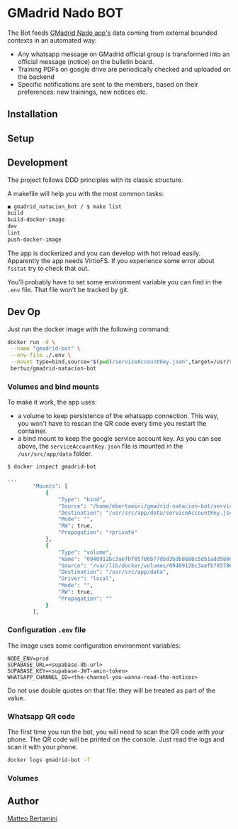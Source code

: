 # GMadrid Nado BOT
The Bot feeds [GMadrid Nado app's](https://gmadridnatacion.bertamini.net) data coming from external bounded contexts in an automated way: 
- Any whatsapp message on GMadrid official group is transformed into an official message (notice) on the bulletin board.
- Training PDFs on google drive are periodically checked and uploaded on the backend
- Specific notifications are sent to the members, based on their preferences: new trainings, new notices etc.

## Installation

## Setup

## Development
The project follows DDD principles with its classic structure.

A makefile will help you with the most common tasks:
```bash
◼ gmadrid_natacion_bot / $ make list                                                                
build
build-docker-image
dev
lint
push-docker-image
```

The app is dockerized and you can develop with hot reload easily.
Apparently the app needs VirtioFS. If you experience some error about `fsstat` try to check that out.

You'll probably have to set some environment variable you can find in the `.env` file. That file won't be tracked by git.

## Dev Op
Just run the docker image with the following command:
```bash
docker run -d \
 --name "gmadrid-bot" \
 --env-file ./.env \
 --mount type=bind,source="$(pwd)/serviceAccountKey.json",target=/usr/src/app/data/serviceAccountKey.json \
 bertuz/gmadrid-natacion-bot
```
### Volumes and bind mounts
To make it work, the app uses:
- a volume to keep persistence of the whatsapp connection. This way, you won't have to rescan the QR code every time you restart the container.
- a bind mount to keep the google service account key. As you can see above, the `serviceAccountKey.json` file is mounted in the `/usr/src/app/data` folder.

```bash
$ docker inspect gmadrid-bot

...
        "Mounts": [
            {
                "Type": "bind",
                "Source": "/home/mbertamini/gmadrid-natacion-bot/serviceAccountKey.json",
                "Destination": "/usr/src/app/data/serviceAccountKey.json",
                "Mode": "",
                "RW": true,
                "Propagation": "rprivate"
            },
            {
                "Type": "volume",
                "Name": "0940912bc3aefbf85786b77dbd3bdb8686c5db1add580d0520470a65e423c6b9",
                "Source": "/var/lib/docker/volumes/0940912bc3aefbf85786b77dbd3bdb8686c5db1add580d0520470a65e423c6b9/_data",
                "Destination": "/usr/src/app/data",
                "Driver": "local",
                "Mode": "",
                "RW": true,
                "Propagation": ""
            }
        ],
```

### Configuration `.env` file
The image uses some configuration environment variables:
```
NODE_ENV=prod
SUPABASE_URL=<supabase-db-url>
SUPABASE_KEY=<supabase-JWT-amin-token>
WHATSAPP_CHANNEL_ID=<the-channel-you-wanna-read-the-notices>
```
Do not use double quotes on that file: they will be treated as part of the value.

### Whatsapp QR code
The first time you run the bot, you will need to scan the QR code with your phone. The QR code will be printed on the console. Just read the logs and scan it with your phone.

```bash
docker logs gmadrid-bot -f
```

### Volumes

## Author
[Matteo Bertamini](https://www.bertamini.net)

